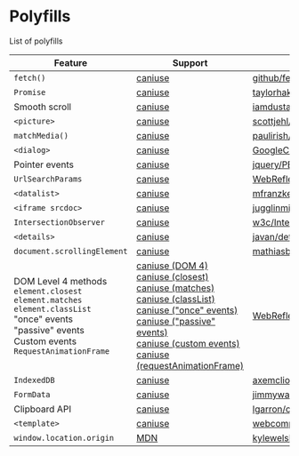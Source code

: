 # Polyfills

List of polyfills

Feature | Support | Polyfill
--------|---------|---------
`fetch()` | [caniuse](https://caniuse.com/#feat=fetch) | [github/fetch](https://github.com/github/fetch)
`Promise` | [caniuse](https://caniuse.com/#feat=promises) | [taylorhakes/promise-polyfill](https://github.com/taylorhakes/promise-polyfill)
Smooth scroll | [caniuse](https://caniuse.com/#feat=css-scroll-behavior) | [iamdustan/smoothscroll](https://github.com/iamdustan/smoothscroll)
`<picture>` | [caniuse](https://caniuse.com/#feat=picture) | [scottjehl/picturefill](https://github.com/scottjehl/picturefill)
`matchMedia()` | [caniuse](https://caniuse.com/#feat=matchmedia) | [paulirish/matchMedia.js](https://github.com/paulirish/matchMedia.js)
`<dialog>` | [caniuse](https://caniuse.com/#feat=dialog) | [GoogleChrome/dialog-polyfill](https://github.com/GoogleChrome/dialog-polyfill)
Pointer events | [caniuse](https://caniuse.com/#feat=pointer) | [jquery/PEP](https://github.com/jquery/PEP)
`UrlSearchParams` | [caniuse](https://caniuse.com/#feat=urlsearchparams) | [WebReflection/url-search-params](https://github.com/WebReflection/url-search-params)
`<datalist>` | [caniuse](https://caniuse.com/#search=datalist) | [mfranzke/datalist-polyfill](https://github.com/mfranzke/datalist-polyfill)
`<iframe srcdoc>` | [caniuse](https://caniuse.com/#feat=iframe-srcdoc) | [jugglinmike/srcdoc-polyfill](https://github.com/jugglinmike/srcdoc-polyfill)
`IntersectionObserver` | [caniuse](https://caniuse.com/#feat=intersectionobserver) | [w3c/IntersectionObserver](https://github.com/w3c/IntersectionObserver/tree/master/polyfill)
`<details>` | [caniuse](https://caniuse.com/#feat=details) | [javan/details-element-polyfill](https://github.com/javan/details-element-polyfill)
`document.scrollingElement` | [caniuse](https://caniuse.com/#feat=document-scrollingelement) | [mathiasbynens/document.scrollingElement](https://github.com/mathiasbynens/document.scrollingElement)
DOM Level 4 methods <br> `element.closest` <br> `element.matches` <br> `element.classList` <br> "once" events <br> "passive" events <br> Custom events <br> `RequestAnimationFrame` | [caniuse (DOM 4)](https://caniuse.com/#feat=dom-manip-convenience) <br> [caniuse (closest)](https://caniuse.com/#feat=element-closest) <br> [caniuse (matches)](https://caniuse.com/#search=matches) <br> [caniuse (classList)](https://caniuse.com/#feat=classlist) <br> [caniuse ("once" events)](https://caniuse.com/#feat=once-event-listener) <br> [caniuse ("passive" events)](https://caniuse.com/#feat=passive-event-listener) <br> [caniuse (custom events)](https://caniuse.com/#feat=customevent) <br> [caniuse (requestAnimationFrame)](https://caniuse.com/#feat=requestanimationframe) | [WebReflection/dom4](https://github.com/WebReflection/dom4)
`IndexedDB` | [caniuse](https://caniuse.com/#feat=indexeddb) | [axemclion/IndexedDBShim](https://github.com/axemclion/IndexedDBShim)
`FormData` | [caniuse](https://caniuse.com/#feat=xhr2) | [jimmywarting/FormData](https://github.com/jimmywarting/FormData)
Clipboard API | [caniuse](https://caniuse.com/#feat=clipboard) | [lgarron/clipboard-polyfill](https://github.com/lgarron/clipboard-polyfill)
`<template>` | [caniuse](https://caniuse.com/#feat=template) | [webcomponents/template](https://github.com/webcomponents/template)
`window.location.origin` | [MDN](https://developer.mozilla.org/en-US/docs/Web/API/HTMLHyperlinkElementUtils/origin) | [kylewelsby/window-location-origin](https://github.com/kylewelsby/window-location-origin)
